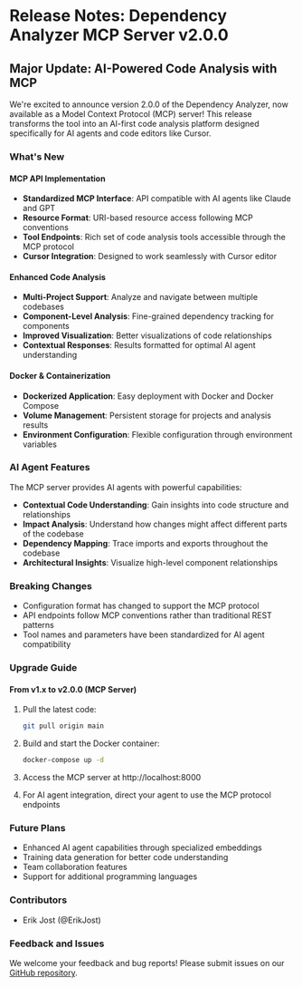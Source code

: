 # Release Notes: Dependency Analyzer MCP Server v2.0.0

## Major Update: AI-Powered Code Analysis with MCP

We're excited to announce version 2.0.0 of the Dependency Analyzer, now available as a Model Context Protocol (MCP) server! This release transforms the tool into an AI-first code analysis platform designed specifically for AI agents and code editors like Cursor.

### What's New

#### MCP API Implementation
- **Standardized MCP Interface**: API compatible with AI agents like Claude and GPT
- **Resource Format**: URI-based resource access following MCP conventions
- **Tool Endpoints**: Rich set of code analysis tools accessible through the MCP protocol
- **Cursor Integration**: Designed to work seamlessly with Cursor editor

#### Enhanced Code Analysis
- **Multi-Project Support**: Analyze and navigate between multiple codebases
- **Component-Level Analysis**: Fine-grained dependency tracking for components
- **Improved Visualization**: Better visualizations of code relationships
- **Contextual Responses**: Results formatted for optimal AI agent understanding

#### Docker & Containerization
- **Dockerized Application**: Easy deployment with Docker and Docker Compose
- **Volume Management**: Persistent storage for projects and analysis results
- **Environment Configuration**: Flexible configuration through environment variables

### AI Agent Features

The MCP server provides AI agents with powerful capabilities:

- **Contextual Code Understanding**: Gain insights into code structure and relationships
- **Impact Analysis**: Understand how changes might affect different parts of the codebase
- **Dependency Mapping**: Trace imports and exports throughout the codebase
- **Architectural Insights**: Visualize high-level component relationships

### Breaking Changes
- Configuration format has changed to support the MCP protocol
- API endpoints follow MCP conventions rather than traditional REST patterns
- Tool names and parameters have been standardized for AI agent compatibility

### Upgrade Guide

#### From v1.x to v2.0.0 (MCP Server)
1. Pull the latest code:
   ```bash
   git pull origin main
   ```

2. Build and start the Docker container:
   ```bash
   docker-compose up -d
   ```

3. Access the MCP server at http://localhost:8000

4. For AI agent integration, direct your agent to use the MCP protocol endpoints

### Future Plans
- Enhanced AI agent capabilities through specialized embeddings
- Training data generation for better code understanding
- Team collaboration features
- Support for additional programming languages

### Contributors
- Erik Jost (@ErikJost)

### Feedback and Issues
We welcome your feedback and bug reports! Please submit issues on our [GitHub repository](https://github.com/ErikJost/dependency-analyzer/issues). 